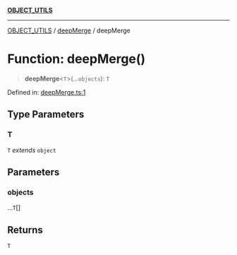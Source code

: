 [**OBJECT_UTILS**](../../README.md)

***

[OBJECT_UTILS](../../README.md) / [deepMerge](../README.md) / deepMerge

# Function: deepMerge()

> **deepMerge**\<`T`\>(...`objects`): `T`

Defined in: [deepMerge.ts:1](https://github.com/dailker/everyutil/blob/8ebd741383aff061deffff96bf58a9059d1b9944/src/object/deepMerge.ts#L1)

## Type Parameters

### T

`T` *extends* `object`

## Parameters

### objects

...`T`[]

## Returns

`T`
